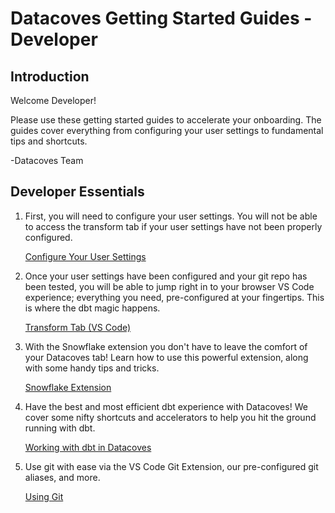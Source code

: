 # Datacoves Getting Started Guides - Developer

## Introduction
Welcome Developer! 

Please use these getting started guides to accelerate your onboarding. The guides cover everything from configuring your user settings to fundamental tips and shortcuts. 

-Datacoves Team

## Developer Essentials
1. First, you will need to configure your user settings. You will not be able to access the transform tab if your user settings have not been properly configured.  

    [Configure Your User Settings](how-tos/vscode/initial.md)

2. Once your user settings have been configured and your git repo has been tested, you will be able to jump right in to your browser VS Code experience; everything you need, pre-configured at your fingertips. This is where the dbt magic happens.

    [Transform Tab (VS Code)](getting-started/developer/transform-tab.md)

3. With the Snowflake extension you don't have to leave the comfort of your Datacoves tab! Learn how to use this powerful extension, along with some handy tips and tricks. 

   [Snowflake Extension](getting-started/developer/snowflake-extension.md)

4. Have the best and most efficient dbt experience with Datacoves! We cover some nifty shortcuts and accelerators to help you hit the ground running with dbt.
   
   [Working with dbt in Datacoves](getting-started/developer/working-with-dbt-datacoves.md)

5. Use git with ease via the VS Code Git Extension, our pre-configured git aliases, and more.
   
   [Using Git](getting-started/developer/using-git.md)